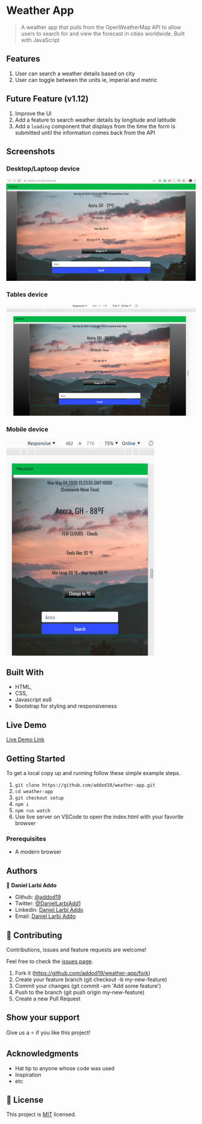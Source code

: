 # Weather App

> A weather app that pulls from the OpenWeatherMap API to allow users to search for and view the forecast in cities worldwide. Built with JavaScript

## Features

1. User can search a weather details based on city
2. User can toggle between the units ie, imperial and metric


## Future Feature (v1.12)

1. Improve the UI
2. Add a feature to search weather details by longitude and latitude
3. Add a `loading` component that displays from the time the form is submitted until the information comes back from the API


## Screenshots

### Desktop/Laptoop device

<img src="/dist/images/l.png" alt="">

### Tables device

<img src="/dist/images/m.png" alt="">

### Mobile device

<img src="/dist/images/s.png" alt="">

## Built With

- HTML,
- CSS,
- Javascript es6
- Bootstrap for styling and responsiveness

## Live Demo

[Live Demo Link](https://addod19.github.io/weather-app/)

## Getting Started

To get a local copy up and running follow these simple example steps.

1. `git clone https://github.com/addod19/weather-app.git`
2. `cd weather-app`
3. `git checkout setup`
4. `npm i`
5. `npm run watch`
6. Use live server on VSCode to open the index.html with your favorite browser

### Prerequisites

- A modern browser

## Authors

👤 **Daniel Larbi Addo**

- Github: [@addod19](https://github.com/addod19)
- Twitter: [@DanielLarbiAdd1](https://twitter.com/DanielLarbiAdd1)
- Linkedin: [Daniel Larbi Addo](https://linkedin.com/in/daniel-larbi-addo-9738b0128/)
- Email: [Daniel Larbi Addo](addodaniellarbi@gmail.com)

## 🤝 Contributing

Contributions, issues and feature requests are welcome!

Feel free to check the [issues page](https://github.com/addod19/weather-app/issues).

1. Fork it (https://github.com/addod19/weather-app/fork)
2. Create your feature branch (git checkout -b my-new-feature)
3. Commit your changes (git commit -am 'Add some feature')
4. Push to the branch (git push origin my-new-feature)
5. Create a new Pull Request

## Show your support

Give us a ⭐️ if you like this project!

## Acknowledgments

- Hat tip to anyone whose code was used
- Inspiration
- etc

## 📝 License

This project is [MIT](lic.url) licensed.
